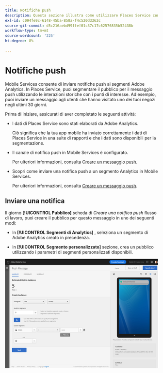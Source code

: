 ```yaml
---
title: Notifiche push
description: Questa sezione illustra come utilizzare Places Service con le notifiche push.
exl-id: c094fe9c-6148-45ba-850a-f4c520d3362c
source-git-commit: d5c216aebd99ffef01c37c17c62576835b52438b
workflow-type: tm+mt
source-wordcount: '225'
ht-degree: 8%

---
```


# Notifiche push

Mobile Services consente di inviare notifiche push ai segmenti Adobe Analytics. In Places Service, puoi segmentare il pubblico per il messaggio push utilizzando le interazioni storiche con i punti di interesse. Ad esempio, puoi inviare un messaggio agli utenti che hanno visitato uno dei tuoi negozi negli ultimi 30 giorni.

Prima di iniziare, assicurati di aver completato le seguenti attività:

* I dati di Places Service sono stati elaborati da Adobe Analytics.

  Ciò significa che la tua app mobile ha inviato correttamente i dati di Places Service in una suite di rapporti e che i dati sono disponibili per la segmentazione.

* Il canale di notifica push in Mobile Services è configurato.

  Per ulteriori informazioni, consulta [Creare un messaggio push](https://experienceleague.adobe.com/docs/discontinued/using/mobile-services.html).

* Scopri come inviare una notifica push a un segmento Analytics in Mobile Services.

  Per ulteriori informazioni, consulta [Creare un messaggio push](https://experienceleague.adobe.com/docs/discontinued/using/mobile-services.html).

## Inviare una notifica

Il giorno **[!UICONTROL Pubblico]** scheda di *Creare una notifica push* flusso di lavoro, puoi creare il pubblico per questo messaggio in uno dei seguenti modi:

* In **[!UICONTROL Segmenti di Analytics]** , seleziona un segmento di Adobe Analytics creato in precedenza.

* In **[!UICONTROL Segmento personalizzato]** sezione, crea un pubblico utilizzando i parametri di segmenti personalizzati disponibili.

![configurazione di un messaggio push](/help/assets/push-set-up.png)
